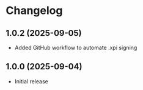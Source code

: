 # Changelog

## 1.0.2 (2025-09-05)

* Added GitHub workflow to automate .xpi signing

## 1.0.0 (2025-09-04)

* Initial release
